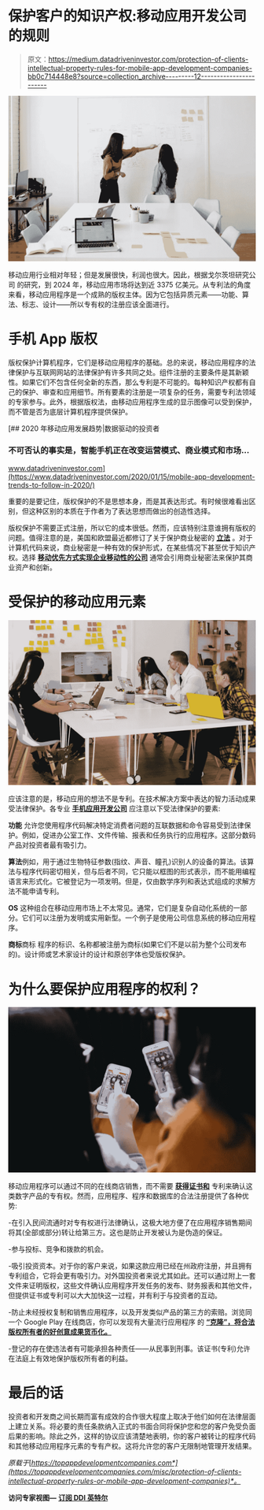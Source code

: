 # 保护客户的知识产权:移动应用开发公司的规则

> 原文：<https://medium.datadriveninvestor.com/protection-of-clients-intellectual-property-rules-for-mobile-app-development-companies-bb0c714448e8?source=collection_archive---------12----------------------->

![](img/4e56e332ac87394f86752142c0b7c091.png)

移动应用行业相对年轻；但是发展很快，利润也很大。因此，根据戈尔茨坦研究公司 的研究，到 2024 年，移动应用市场将达到近 3375 亿美元。从专利法的角度来看，移动应用程序是一个成熟的版权主体。因为它包括异质元素——功能、算法、标志、设计——所以专有权的注册应该全面进行。

# **手机 App 版权**

版权保护计算机程序，它们是移动应用程序的基础。总的来说，移动应用程序的法律保护与互联网网站的法律保护有许多共同之处。组件注册的主要条件是其新颖性。如果它们不包含任何全新的东西，那么专利是不可能的。每种知识产权都有自己的保护、审查和应用细节。所有要素的注册是一项复杂的任务，需要专利法领域的专家参与。此外，根据版权法，由移动应用程序生成的显示图像可以受到保护，而不管是否为底层计算机程序提供保护。

[](https://www.datadriveninvestor.com/2020/01/15/mobile-app-development-trends-to-follow-in-2020/) [## 2020 年移动应用发展趋势|数据驱动的投资者

### 不可否认的事实是，智能手机正在改变运营模式、商业模式和市场…

www.datadriveninvestor.com](https://www.datadriveninvestor.com/2020/01/15/mobile-app-development-trends-to-follow-in-2020/) 

重要的是要记住，版权保护的不是思想本身，而是其表达形式。有时候很难看出区别，但这种区别的本质在于作者为了表达思想而做出的创造性选择。

版权保护不需要正式注册，所以它的成本很低。然而，应该特别注意谁拥有版权的问题。值得注意的是，美国和欧盟最近都修订了关于保护商业秘密的 [**立法**](https://www.congress.gov/114/plaws/publ153/PLAW-114publ153.pdf) 。对于计算机代码来说，商业秘密是一种有效的保护形式，在某些情况下甚至优于知识产权。选择 [**移动优先方式实现企业移动性的公司**](https://medium.com/the-research-nest/the-importance-of-a-mobile-first-approach-to-enterprise-app-development-f14e22d99921) 通常会引用商业秘密法来保护其商业资产和创新。

# **受保护的移动应用元素**

![](img/133b4716639e19f7eaa54b8eaca5933a.png)

应该注意的是，移动应用的想法不是专利。在技术解决方案中表达的智力活动成果受法律保护。各专业 [**手机应用开发公司**](https://swagsoft.com.sg/mobile-app-development/) 应注意以下受法律保护的要素:

**功能**
允许您使用程序代码解决特定消费者问题的互联数据和命令容易受到法律保护。例如，促进办公室工作、文件传输、报表和任务执行的应用程序。这部分数码产品对投资者最有吸引力。

**算法**例如，用于通过生物特征参数(指纹、声音、瞳孔)识别人的设备的算法。该算法与程序代码密切相关，但与后者不同，它只能以框图的形式表示，而不能用编程语言来形式化。它被登记为一项发明。但是，仅由数学序列和表达式组成的求解方法不能申请专利。

**OS** 这种组合在移动应用市场上不太常见。通常，它们是复杂自动化系统的一部分。它们可以注册为发明或实用新型。一个例子是使用公司信息系统的移动应用程序。

**商标**商标
程序的标识、名称都被注册为商标(如果它们不是以前为整个公司发布的)。设计师或艺术家设计的设计和原创字体也受版权保护。

# **为什么要保护应用程序的权利？**

![](img/2d78046bbd3e4bdc7b665b134042e306.png)

移动应用程序可以通过不同的在线商店销售，而不需要 [**获得证书和**](https://www.uspto.gov/patents-getting-started/general-information-concerning-patents) 专利来确认这类数字产品的专有权。然而，应用程序、程序和数据库的合法注册提供了各种优势:

-在引入民间流通时对专有权进行法律确认，这极大地方便了在应用程序销售期间将其(全部或部分)转让给第三方。这也是防止开发被认为是伪造的保证。

-参与投标、竞争和拨款的机会。

-吸引投资资本。对于你的客户来说，如果这款应用已经在州政府注册，并且拥有专利组合，它将会更有吸引力。对外国投资者来说尤其如此。还可以通过附上一套文件来证明版权，这些文件确认应用程序开发任务的发布、财务报表和其他文件，但提供证书或专利可以大大加快这一过程，并有利于与投资者的互动。

-防止未经授权复制和销售应用程序，以及开发类似产品的第三方的索赔。浏览同一个 Google Play 在线商店，你可以发现有大量流行应用程序 的 [**“克隆”，将合法版权所有者的好创意成果货币化。**](https://clintgibler.com/assets/media/pubs/esorics2012_attackoftheclones.pdf)

-登记的存在使违法者有可能承担各种责任——从民事到刑事。该证书(专利)允许在法庭上有效地保护版权所有者的利益。

# **最后的话**

投资者和开发商之间长期而富有成效的合作很大程度上取决于他们如何在法律层面上建立关系。将必要的责任条款纳入正式的书面合同将保护您和您的客户免受负面后果的影响。除此之外，这样的协议应该清楚地表明，你的客户被转让的程序代码和其他移动应用程序元素的专有产权。这将允许您的客户无限制地管理开发结果。

*原载于*[*https://topappdevelopmentcompanies.com*](https://topappdevelopmentcompanies.com/misc/protection-of-clients-intellectual-property-rules-or-mobile-app-development-companies)*。*

**访问专家视图—** [**订阅 DDI 英特尔**](https://datadriveninvestor.com/ddi-intel)